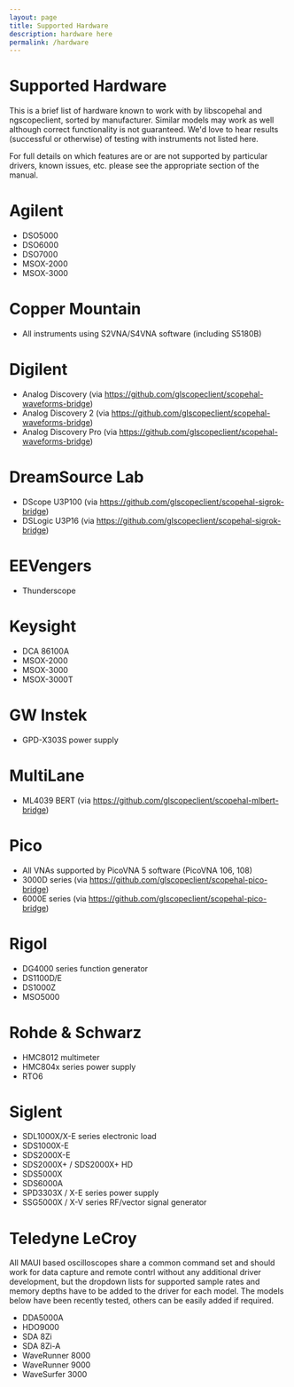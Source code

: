 ```yaml
---
layout: page
title: Supported Hardware
description: hardware here
permalink: /hardware
---
```


# Supported Hardware

This is a brief list of hardware known to work with by libscopehal and ngscopeclient, sorted by manufacturer. Similar models may work as well although correct functionality is not guaranteed. We'd love to hear results (successful or otherwise) of testing with instruments not listed here.

For full details on which features are or are not supported by particular drivers, known issues, etc. please see the appropriate section of the manual.

# Agilent

* DSO5000
* DSO6000
* DSO7000
* MSOX-2000
* MSOX-3000

# Copper Mountain

* All instruments using S2VNA/S4VNA software (including S5180B)

# Digilent

* Analog Discovery (via https://github.com/glscopeclient/scopehal-waveforms-bridge)
* Analog Discovery 2 (via https://github.com/glscopeclient/scopehal-waveforms-bridge)
* Analog Discovery Pro (via https://github.com/glscopeclient/scopehal-waveforms-bridge)

# DreamSource Lab

* DScope U3P100 (via https://github.com/glscopeclient/scopehal-sigrok-bridge)
* DSLogic U3P16 (via https://github.com/glscopeclient/scopehal-sigrok-bridge)

# EEVengers

* Thunderscope

# Keysight

* DCA 86100A
* MSOX-2000
* MSOX-3000
* MSOX-3000T

# GW Instek

* GPD-X303S power supply

# MultiLane

* ML4039 BERT (via https://github.com/glscopeclient/scopehal-mlbert-bridge)

# Pico

* All VNAs supported by PicoVNA 5 software (PicoVNA 106, 108)
* 3000D series (via https://github.com/glscopeclient/scopehal-pico-bridge)
* 6000E series (via https://github.com/glscopeclient/scopehal-pico-bridge)

# Rigol

* DG4000 series function generator
* DS1100D/E
* DS1000Z
* MSO5000

# Rohde & Schwarz

* HMC8012 multimeter
* HMC804x series power supply
* RTO6

# Siglent

* SDL1000X/X-E series electronic load
* SDS1000X-E
* SDS2000X-E
* SDS2000X+ / SDS2000X+ HD
* SDS5000X
* SDS6000A
* SPD3303X / X-E series power supply
* SSG5000X / X-V series RF/vector signal generator

# Teledyne LeCroy

All MAUI based oscilloscopes share a common command set and should work for data capture and remote contrl without any additional driver development, but the dropdown lists for supported sample rates and memory depths have to be added to the driver for each model. The models below have been recently tested, others can be easily added if required.

* DDA5000A
* HDO9000
* SDA 8Zi
* SDA 8Zi-A
* WaveRunner 8000
* WaveRunner 9000
* WaveSurfer 3000
